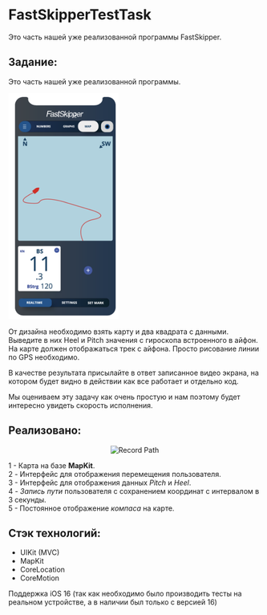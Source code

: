 # FastSkipperTestTask
Это часть нашей уже реализованной программы FastSkipper.

## Задание:

Это часть нашей уже реализованной программы. 

<img src="./Design-2022.png" width="220" height="450">

От дизайна необходимо взять карту и два квадрата с данными. Выведите в них Heel и Pitch значения с гироскопа встроенного в айфон. 
На карте должен отображаться трек с айфона. Просто рисование линии по GPS необходимо. 

В качестве результата присылайте в ответ записанное видео экрана, на котором будет видно в действии как все работает и отдельно код.  

Мы оцениваем эту задачу как очень простую и нам поэтому будет интересно увидеть скорость исполнения. 

## Реализовано:

<p style="text-align:center;">
<img src="./interface.gif" width="240" height="450" alt="Record Path">
</p>

1 - Карта на базе **MapKit**.  
2 - Интерфейс для отображения перемещения пользователя.  
3 - Интерфейс для отображения данных *Pitch* и *Heel*.  
4 - *Запись пути* пользователя с сохранением координат с интервалом в 3 секунды.  
5 - Постоянное отображение *компаса* на карте.  

## Стэк технологий:

- UIKit (MVC) 
- MapKit 
- CoreLocation 
- CoreMotion 

Поддержка iOS 16 (так как необходимо было производить тесты на реальном устройстве, а в наличии был только с версией 16)
